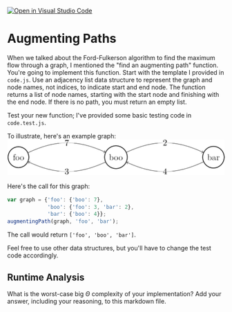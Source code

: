 [![Open in Visual Studio Code](https://classroom.github.com/assets/open-in-vscode-718a45dd9cf7e7f842a935f5ebbe5719a5e09af4491e668f4dbf3b35d5cca122.svg)](https://classroom.github.com/online_ide?assignment_repo_id=11754455&assignment_repo_type=AssignmentRepo)
# Augmenting Paths

When we talked about the Ford-Fulkerson algorithm to find the maximum flow
through a graph, I mentioned the "find an augmenting path" function. You're
going to implement this function. Start with the template I provided in
`code.js`. Use an adjacency list data structure to represent the graph and node
names, not indices, to indicate start and end node. The function returns a list
of node names, starting with the start node and finishing with the end node. If
there is no path, you must return an empty list.

Test your new function; I've provided some basic testing code in `code.test.js`.

To illustrate, here's an example graph:
![example graph](graph.png)

Here's the call for this graph:

```javascript
var graph = {'foo': {'boo': 7},
             'boo': {'foo': 3, 'bar': 2},
             'bar': {'boo': 4}};
augmentingPath(graph, 'foo', 'bar');
```

The call would return `['foo', 'boo', 'bar']`.

Feel free to use other data structures, but you'll have to change the test code
accordingly.

## Runtime Analysis

What is the worst-case big $\Theta$ complexity of your implementation? Add your
answer, including your reasoning, to this markdown file.
